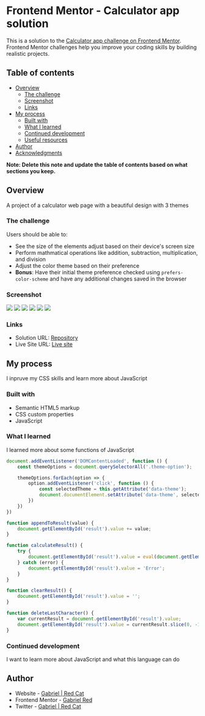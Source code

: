 # Frontend Mentor - Calculator app solution

This is a solution to the [Calculator app challenge on Frontend Mentor](https://www.frontendmentor.io/challenges/calculator-app-9lteq5N29). Frontend Mentor challenges help you improve your coding skills by building realistic projects. 

## Table of contents

- [Overview](#overview)
  - [The challenge](#the-challenge)
  - [Screenshot](#screenshot)
  - [Links](#links)
- [My process](#my-process)
  - [Built with](#built-with)
  - [What I learned](#what-i-learned)
  - [Continued development](#continued-development)
  - [Useful resources](#useful-resources)
- [Author](#author)
- [Acknowledgments](#acknowledgments)

**Note: Delete this note and update the table of contents based on what sections you keep.**

## Overview

A project of a calculator web page with a beautiful design with 3 themes

### The challenge

Users should be able to:

- See the size of the elements adjust based on their device's screen size
- Perform mathmatical operations like addition, subtraction, multiplication, and division
- Adjust the color theme based on their preference
- **Bonus**: Have their initial theme preference checked using `prefers-color-scheme` and have any additional changes saved in the browser

### Screenshot

![](./screenshots/desktop-theme-1.png)
![](./screenshots/desktop-theme-2.png)
![](./screenshots/desktop-theme-3.png)
![](./screenshots/mobile-theme-1.png)
![](./screenshots/mobile-theme-2.png)
![](./screenshots/mobile-theme-3.png)

### Links

- Solution URL: [Repository](https://github.com/AllRedCat/calculator-app)
- Live Site URL: [Live site](https://allredcat.github.io/calculator-app/)

## My process

I inpruve my CSS skills and learn more about JavaScript

### Built with

- Semantic HTML5 markup
- CSS custom properties
- JavaScript

### What I learned

I learned more about some functions of JavaScript

```js
document.addEventListener('DOMContentLoaded', function () {
    const themeOptions = document.querySelectorAll('.theme-option');

    themeOptions.forEach(option => {
        option.addEventListener('click', function () {
            const selectedTheme = this.getAttribute('data-theme');
            document.documentElement.setAttribute('data-theme', selectedTheme);
        })
    })
})
```
```js
function appendToResult(value) {
    document.getElementById('result').value += value;
}

function calculateResult() {
    try {
        document.getElementById('result').value = eval(document.getElementById('result').value);
    } catch (error) {
        document.getElementById('result').value = 'Error';
    }
}

function clearResult() {
    document.getElementById('result').value = '';
}

function deleteLastCharacter() {
    var currentResult = document.getElementById('result').value;
    document.getElementById('result').value = currentResult.slice(0, -1);
}
```

### Continued development

I want to learn more about JavaScript and what this language can do 

## Author

- Website - [Gabriel | Red Cat](https://allredcat.github.io/Portfolio/)
- Frontend Mentor - [Gabriel Red](https://www.frontendmentor.io/profile/AllRedCat)
- Twitter - [Gabriel | Red Cat](https://twitter.com/GabrielRedCat)